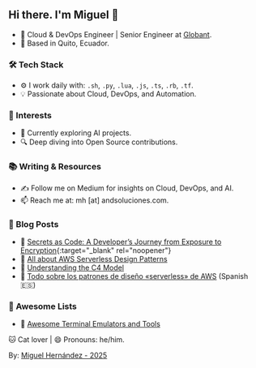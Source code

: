 ## Hi there. I'm Miguel 👋
- 🚀 Cloud & DevOps Engineer | Senior Engineer at [Globant](https://www.globant.com/).
- 📍 Based in Quito, Ecuador.
### 🛠️ Tech Stack
- ⚙️ I work daily with: `.sh`, `.py`, `.lua`, `.js`, `.ts`, `.rb`, `.tf`.
- 💡 Passionate about Cloud, DevOps, and Automation.
### 🌱 Interests
- 🤖 Currently exploring AI projects.
- 🔍 Deep diving into Open Source contributions.
### 📚 Writing & Resources
- ✍️ Follow me on Medium for insights on Cloud, DevOps, and AI.
- 📫 Reach me at: mh [at] andsoluciones.com.
### 📝 Blog Posts
- 📙 [Secrets as Code: A Developer’s Journey from Exposure to Encryption](https://medium.com/globant/secrets-as-code-a-developers-journey-from-exposure-to-encryption-4bb2c378a27c){:target="_blank" rel="noopener"}
- 📙 [All about AWS Serverless Design Patterns](https://medium.com/globant/all-about-aws-serverless-design-patterns-885106882e5f)
- 📙 [Understanding the C4 Model](https://medium.com/globant/understanding-the-c4-model-64dceb60fe73)
- 📙 [Todo sobre los patrones de diseño «serverless» de AWS](https://medium.com/@mhernandezve/todo-sobre-los-patrones-de-dise%C3%B1o-serverless-de-aws-a250223fd741) (Spanish 🇪🇸)
### 🔖 Awesome Lists
- 📌 [Awesome Terminal Emulators and Tools](https://github.com/mhernandezve/awesome-terminal)

🐱 Cat lover | 😄 Pronouns: he/him.

By: [Miguel Hernández - 2025](https://miguelhernandezgiusti.com)

